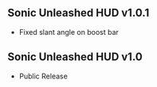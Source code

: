 ## Sonic Unleashed HUD v1.0.1
- Fixed slant angle on boost bar

## Sonic Unleashed HUD v1.0
- Public Release
